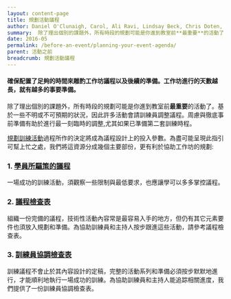 ```yaml
---
layout: content-page
title: 規劃活動議程
author: Daniel O'Clunaigh, Carol, Ali Ravi, Lindsay Beck, Chris Doten, Nick Sera-Leyva
summary:  除了理出個別的課題外，所有時段的規劃可能是你進到教室前**最重要**的活動了。這份資源包含了一些資深數位安全訓練員對議程準備的建議。
date: 2016-05
permalink: /before-an-event/planning-your-event-agenda/
parent: 活動之前
breadcrumb: 規劃活動議程
---
```

#### 確保配置了足夠的時間來雕酌工作坊議程以及後續的準備。工作坊進行的天數越長，就有越多的事要準備。

除了理出個別的課題外，所有時段的規劃可能是你進到教室前**最重要**的活動了。基於一些不明或不可預期的狀況，因此許多活動會請訓練員調整議程。周慮與徹底事前準備有助於進行最一刻臨時的調整,尤其如果已準備第二套訓練時程。

[規劃訓練活動](/level-up/before-an-event/planning-your-training-event/)過程所作的決定將成為議程設計上的投入參數。為盡可能呈現此指引可幫上忙之處，我們將這資源分成幾個主要部份，更有利於協助工作坊的規劃:

### 1. [學員所驅策的議程](/level-up/before-an-event/planning-your-event-agenda/the-participant-driven-agenda/)
一場成功的訓練活動，須觀察一些限制與最低要求，也應讓學可以多多掌控議程。

### 2. [議程檢查表](/level-up/before-an-event/planning-your-event-agenda/agenda-checklist/)
組織一份完備的議程，技術性活動內容常是最容易入手的地方，但仍有其它元素要件也須放入規劃和準備。為協助訓練員和主持人按步跟進這些活動，請參考議程檢查表。

### 3. [訓練員協調檢查表](/level-up/before-an-event/planning-your-event-agenda/trainer-coordination-checklist/)
訓練議程不會止於其內容設計的定稿，完整的活動系列和準備必須按步默默地進行，才能順利地執行一場成功的訓練。為協助訓練員和主持人能追踪相關進度，我們提供了一份訓練員協調檢查表。　
<br><br>



